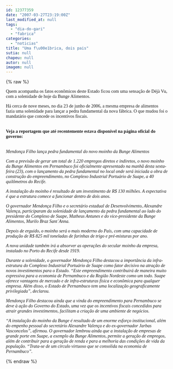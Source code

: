 ```yaml
---
id: 12377359
date: "2007-03-27T23:19:00Z"
last_modified_at: null
tags:
  - "dia-do-gari"
  - "fabrica"
categories:
  - "noticias"
title: "Uma f\u00e1brica, dois pais"
sutia: null
chapeu: null
autor: null
imagem: null
---
```

{% raw %}
<p><P><FONT face=Verdana>Quem acompanha os fatos econômicos deste Estado ficou com uma sensação de Déjà Vu, com a solenidade de hoje da Bunge Alimentos.</FONT></P></p>
<p><P><FONT face=Verdana>Há cerca de nove meses, no dia 23 de junho de 2006, a mesma empresa de alimentos fazia uma solenidade para lançar a pedra fundamental da nova fábrica. O que mudou foi o mandatário que concede os incentivos fiscais.</FONT></P></p>
<p><P><BR><FONT face=Verdana><STRONG>Veja a reportagem que até recentemente estava disponível na página oficial do governo:</STRONG></FONT></P></p>
<p><P><BR><FONT face=Verdana><EM>Mendonça Filho lança pedra fundamental do novo moinho da Bunge Alimentos</EM></FONT></P></p>
<p><P><FONT face=Verdana><EM>Com a previsão de gerar um total de 1.220 empregos diretos e indiretos, o novo moinho da Bunge Alimentos em Pernambuco foi oficialmente apresentado na manhã desta sexta-feira (23), com o lançamento da pedra fundamental no local onde será iniciada a obra de construção do empreendimento, no Complexo Industrial Portuário de Suape, a 40 quilômetros do Recife. </EM></FONT></P></p>
<p><P><FONT face=Verdana><EM>A instalação do moinho é resultado de um investimento de R$ 130 milhões. A expectativa é que a estrutura comece a funcionar dentro de dois anos. </EM></FONT></P></p>
<p><P><FONT face=Verdana><EM>O governador Mendonça Filho e o secretário estadual de Desenvolvimento, Alexandre Valença, participaram da solenidade de lançamento da pedra fundamental ao lado do presidente do Complexo de Suape, Matheus Antunes e do vice-presidente da Bunge Alimentos, Murilo Braz Sant´Anna. </EM></FONT></P></p>
<p><P><FONT face=Verdana><EM>Depois de erguido, o moinho será o mais moderno do País, com uma capacidade de produção de R$ 825 mil toneladas de farinhas de trigo e pré-misturas por ano. </EM></FONT></P></p>
<p><P><FONT face=Verdana><EM>A nova unidade também irá a absorver as operações do secular moinho da empresa, instalado no Porto do Recife desde 1919. </EM></FONT></P></p>
<p><P><FONT face=Verdana><EM>Durante a solenidade, o governador Mendonça Filho destacou a importância da infra-estrutura do Complexo Industrial Portuário de Suape como fator decisivo na atração de novos investimentos para o Estado. “Este empreendimento contribuirá de maneira muito expressiva para a economia de Pernambuco e da Região Nordeste como um todo. Suape oferece vantagens de mercado e de infra-estruturas física e econômica para qualquer empresa. Além disso, o Estado de Pernambuco tem uma localização geograficamente privilegiada”, declarou.</EM></FONT></P></p>
<p><P><FONT face=Verdana><EM>Mendonça Filho destacou ainda que a vinda do empreendimento para Pernambuco se deve à ação do Governo do Estado, uma vez que os incentivos fiscais concedidos para atrair grandes investimentos, facilitam a criação de uma ambiente de negócios. </EM></FONT></P></p>
<p><P><FONT face=Verdana><EM>“A instalação do moinho da Bunge é resultado de um enorme esforço institucional, além do empenho pessoal do secretário Alexandre Valença e do ex-governador Jarbas Vasconcelos”, afirmou. O governador lembrou ainda que a instalação de empresas de grande porte em Suape, a exemplo da Bunge Alimentos, permite a geração de empregos, além de contribuir para a geração de renda e para a melhoria das condições de vida da população. “Trata-se de um círculo virtuoso que se consolida na economia de Pernambuco”.</EM></FONT></P> </p>
{% endraw %}